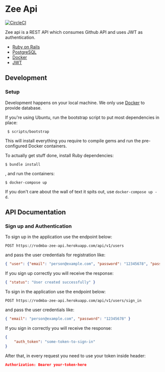# Zee Api

[![CircleCI](https://circleci.com/gh/rodmba/zee_api.svg?style=svg)](https://circleci.com/gh/rodmba/zee_api)

Zee api is a REST API which consumes Github API and uses JWT as authentication.

- [Ruby on Rails][rails]
- [PostgreSQL][postgres]
- [Docker][docker]
- [JWT][jwt]

## Development

### Setup

Development happens on your local machine. We only use [Docker][docker] to provide database.

If you're using Ubuntu, run the bootstrap script to put most dependencies in place:

     $ scripts/bootstrap

This will install everything you require to compile gems and run the pre-configured Docker containers.

To actually get stuff done, install Ruby dependencies:

    $ bundle install

, and run the containers:

    $ docker-compose up

If you don't care about the wall of text it spits out, use `docker-compose up -d`.

## API Documentation

### Sign up and Authentication

To sign up in the application use the endpoint below:

```http
POST https://rodmba-zee-api.herokuapp.com/api/v1/users
```

and pass the user credentials for registration like:

```json
{ "user": {"email": "person@example.com", "password": "12345678", "password_confirmation": "12345678" } }
```

If you sign up correctly you will receive the response:

```json
{ "status": "User created successfully" }
```

To sign in the application use the endpoint below:

```http
POST https://rodmba-zee-api.herokuapp.com/api/v1/users/sign_in
```

and pass the user credentials like:

```json
{ "email": "person@example.com", "password": "12345678" }
```

If you sign in correctly you will receive the response:

```json
{
    "auth_token": "some-token-to-sign-in"
}
```

After that, in every request you need to use your token inside header:

```json
Authorization: Bearer your-token-here
```




[postgres]: https://www.postgresql.org/
[rails]: https://rubyonrails.org/
[jwt]: https://jwt.io/
[docker]: https://www.docker.com/
